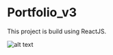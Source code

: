 # Portfolio_v3
This project is build using ReactJS.

![alt text](https://drive.google.com/file/d/1q4Nx0oTB02Dt8VM36uSJT5oshLdF5oIM/view?usp=sharing)
